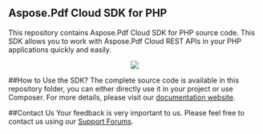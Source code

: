 ## Aspose.Pdf Cloud SDK for PHP
This repository contains Aspose.Pdf Cloud SDK for PHP source code. This SDK allows you to work with Aspose.Pdf Cloud REST APIs in your PHP applications quickly and easily.

<p align="center">
  <a title="Download complete Aspose.Pdf for Cloud source code" href="https://github.com/asposepdf/Aspose_Pdf_Cloud/archive/master.zip">
	<img src="https://raw.github.com/AsposeExamples/java-examples-dashboard/master/images/downloadZip-Button-Large.png" />
  </a>
</p>

##How to Use the SDK?
The complete source code is available in this repository folder, you can either directly use it in your project or use Composer. For more details, please visit our [documentation website](https://docs.aspose.com/display/pdfcloud/Available+SDKs).

##Contact Us
Your feedback is very important to us. Please feel free to contact us using our [Support Forums](https://forum.aspose.com/).
